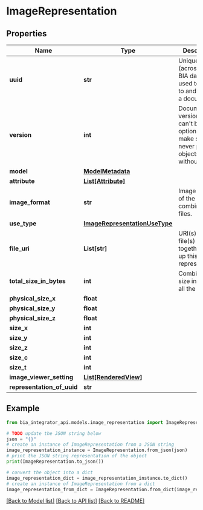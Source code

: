 # ImageRepresentation


## Properties

Name | Type | Description | Notes
------------ | ------------- | ------------- | -------------
**uuid** | **str** | Unique ID (across the BIA database) used to refer to and identify a document. | 
**version** | **int** | Document version. This can&#39;t be optional to make sure we never persist objects without it | 
**model** | [**ModelMetadata**](ModelMetadata.md) |  | [optional] 
**attribute** | [**List[Attribute]**](Attribute.md) |  | [optional] 
**image_format** | **str** | Image format of the combined files. | 
**use_type** | [**ImageRepresentationUseType**](ImageRepresentationUseType.md) |  | 
**file_uri** | **List[str]** | URI(s) of the file(s) which together make up this image representation. | 
**total_size_in_bytes** | **int** | Combined disc size in bytes of all the files. | 
**physical_size_x** | **float** |  | [optional] 
**physical_size_y** | **float** |  | [optional] 
**physical_size_z** | **float** |  | [optional] 
**size_x** | **int** |  | [optional] 
**size_y** | **int** |  | [optional] 
**size_z** | **int** |  | [optional] 
**size_c** | **int** |  | [optional] 
**size_t** | **int** |  | [optional] 
**image_viewer_setting** | [**List[RenderedView]**](RenderedView.md) |  | [optional] 
**representation_of_uuid** | **str** |  | 

## Example

```python
from bia_integrator_api.models.image_representation import ImageRepresentation

# TODO update the JSON string below
json = "{}"
# create an instance of ImageRepresentation from a JSON string
image_representation_instance = ImageRepresentation.from_json(json)
# print the JSON string representation of the object
print(ImageRepresentation.to_json())

# convert the object into a dict
image_representation_dict = image_representation_instance.to_dict()
# create an instance of ImageRepresentation from a dict
image_representation_from_dict = ImageRepresentation.from_dict(image_representation_dict)
```
[[Back to Model list]](../README.md#documentation-for-models) [[Back to API list]](../README.md#documentation-for-api-endpoints) [[Back to README]](../README.md)


